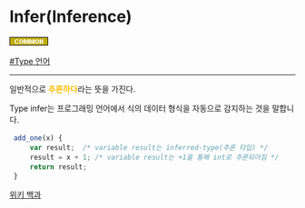 # Infer(Inference)

![Common](../../2TAT1C/Label_Common.png)

<a href="">#Type 언어</a>

---

일반적으로 <span style="color:#FFBF00; font-weight:bold;">추론하다</span>라는 뜻을 가진다.

Type infer는 프로그래밍 언어에서 식의 데이터 형식을 자동으로 감지하는 것을 말합니다.

```javascript
 add_one(x) {
     var result;  /* variable result는 inferred-type(추론 타입) */
     result = x + 1; /* variable result는 +1을 통해 int로 추론되어짐 */
     return result;
 }
```

<a href="https://en.wikipedia.org/wiki/Type_inference#:~:text=Type%20inference%20refers%20to%20the,some%20strongly%20statically%20typed%20languages">위키 백과</a>